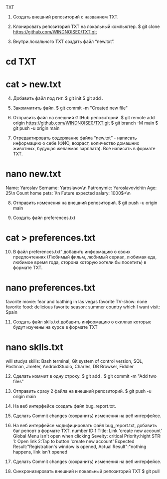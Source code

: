 TXT
 
 1. Создать внешний репозиторий c названием TXT.

 2. Клонировать репозиторий TXT на локальный компьютер.
 $ git clone https://github.com/WINDNOISE0/TXT.git

 3. Внутри локального TXT создать файл “new.txt”.
 # cd TXT
 # cat > new.txt

 4. Добавить файл под гит.
 $ git init
 $ git add .

 5. Закоммитить файл.
 $ git commit -m "Created new file"

 6. Отправить файл на внешний GitHub репозиторий.
 $ git remote add origin https://github.com/WINDNOISE0/TXT.git
 $ git branch -M main
 $ git push -u origin main

 7. Отредактировать содержание файла “new.txt” - написать информацию о себе (ФИО, возраст, количество домашних животных, будущая желаемая зарплата). Всё написать в формате TXT.
 # nano new.txt
 Name: Yaroslav
 Sername: Yaroslavov\n
 Patronymic: Yaroslavovich\n
 Age: 25\n
 Count home pets: 1\n
 Future expected salary: 1000$+\n

 8. Отправить изменения на внешний репозиторий.
 $ git push -u origin main

 9. Создать файл preferences.txt
 # cat > preferences.txt

 10. В файл preferences.txt” добавить информацию о своих предпочтениях (Любимый фильм, любимый сериал, любимая еда, любимое время года, сторона которую хотели бы посетить) в формате TXT.
 # nano preferences.txt
 favorite movie: fear and loathing in las vegas
 favorite TV-show: none
 favorite food: delicious
 favorite season: summer
 country which I want visit: Spain

 11. Создать файл sklls.txt добавить информацию о скиллах которые будут изучены на курсе в формате TXT
 # nano sklls.txt
 will studys skills: Bash terminal, Git system of control version, SQL, Postman, Jmeter, AndroidStudio, Charles, DB  Browser, Fiddler

 12. Сделать коммит в одну строку.
 $ git add .
 $ git commit -m "Add two files"

 13. Отправить сразу 2 файла на внешний репозиторий.
 $ git push -u origin main

 14. На веб интерфейсе создать файл bug_report.txt.

 15. Сделать Commit changes (сохранить) изменения на веб интерфейсе.

 16. На веб интерфейсе модифицировать файл bug_report.txt, добавить баг репорт в формате TXT.
 number ID:1
 Title: Link 'create new account' Global Menu isn't open when clicking
 Seveity: critical
 Priority:hight
 STR:
   1: Open link
   2:Tap to button 'create new account'
  Expected Result:"Registration's window is opened,
  Actual Result":"nothing happens, link isn't opened

 17. Сделать Commit changes (сохранить) изменения на веб интерфейсе.

 18. Синхронизировать внешний и локальный репозиторий TXT
 $ git pull
 

